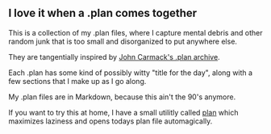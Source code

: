 ## I love it when a .plan comes together

This is a collection of my .plan files, where I capture mental debris and other
random junk that is too small and disorganized to put anywhere else.

They are tangentially inspired by [John Carmack's .plan archive](http://www.team5150.com/~andrew/carmack/plan.html).

Each .plan has some kind of possibly witty "title for the day", along with a few sections that I make up as I go along.

My .plan files are in Markdown, because this ain't the 90's anymore.

If you want to try this at home, I have a small utilitly called
[plan](https://github.com/leto/Util/blob/master/bin/plan) which maximizes
laziness and opens todays plan file automagically.
